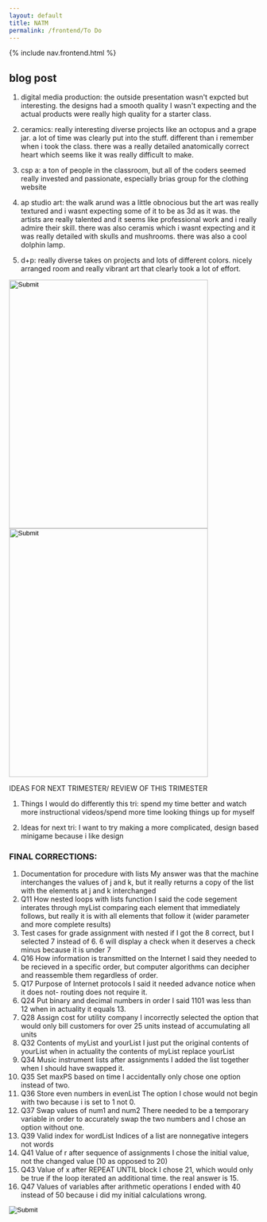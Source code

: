 ```yaml
---
layout: default
title: NATM
permalink: /frontend/To Do
---
```


{% include nav.frontend.html %}

## blog post

1. digital media production: the outside presentation wasn't expcted but interesting. the designs had a smooth quality I wasn't expecting and the actual products were really high quality for a starter class.

2. ceramics: really interesting diverse projects like an octopus and a grape jar. a lot of time was clearly put into the stuff. different than i remember when i took the class. there was a really detailed anatomically correct heart which seems like it was really difficult to make.

3. csp a: a ton of people in the classroom, but all of the coders seemed really invested and passionate, especially brias group for the clothing website

4. ap studio art: the walk arund was a little obnocious but the art was really textured and i wasnt expecting some of it to be as 3d as it was. the artists are really talented and it seems like professional work and i really admire their skill. there was also ceramis which i wasnt expecting and it was really detailed with skulls and mushrooms. there was also a cool dolphin lamp.

5. d+p: really diverse takes on projects and lots of different colors. nicely arranged room and really vibrant art that clearly took a lot of effort. 


<input name="natm" type="Image" src="{{site.baseurl}}/images/natm.jpeg"   width="400" 
     height="500" />
<input name="natm2" type="Image" src="{{site.baseurl}}/images/natm2.JPG"   width="400" 
     height="500" />

IDEAS FOR NEXT TRIMESTER/ REVIEW OF THIS TRIMESTER 

1. Things I would do differently this tri: spend my time better and watch more instructional videos/spend more time looking things up for myself

2. Ideas for next tri: I want to try making a more complicated, design based minigame because i like design

### FINAL CORRECTIONS:

1. Documentation for procedure with lists
     My answer was that the machine interchanges the values of j and k, but it really returns a copy of the list with the elements at j and k interchanged 
2. Q11 How nested loops with lists function
     I said the code segement interates through myList comparing each element that immediately follows, but really it is with all elements that follow it (wider parameter and more complete results)
3.  Test cases for grade assignment with nested if
     I got the 8 correct, but I selected 7 instead of 6. 6 will display a check when it deserves a check minus because it is under 7
4. Q16 How information is transmitted on the Internet
     I said they needed to be recieved in a specific order, but computer algorithms can decipher and reassemble them regardless of order. 
5. Q17 Purpose of Internet protocols
     I said it needed advance notice when it does not- routing does not require it. 
6. Q24 Put binary and decimal numbers in order
     I said 1101 was less than 12 when in actuality it equals 13.
7. Q28 Assign cost for utility company
     I incorrectly selected the option that would only bill customers for over 25 units instead of accumulating all units 
8. Q32 Contents of myList and yourList
     I just put the original contents of yourList when in actuality the contents of myList replace yourList
9. Q34 Music instrument lists after assignments
     I added the list together when I should have swapped it.
10. Q35 Set maxPS based on time
     I accidentally only chose one option instead of two.
11. Q36 Store even numbers in evenList
     The option I chose would not begin with two because i is set to 1 not 0.
12. Q37 Swap values of num1 and num2
     There needed to be a temporary variable in order to accurately swap the two numbers and I chose an option without one.
13. Q39 Valid index for wordList
     Indices of a list are nonnegative integers not words
14. Q41 Value of r after sequence of assignments
     I chose the initial value, not the changed value (10 as opposed to 20)
15. Q43 Value of x after REPEAT UNTIL block
     I chose 21, which would only be true if the loop iterated an additional time. the real answer is 15.
16. Q47 Values of variables after arithmetic operations
     I ended with 40 instead of 50 because i did my initial calculations wrong.

<input name="final" type="Image" src="{{site.baseurl}}/images/final.png"/>
